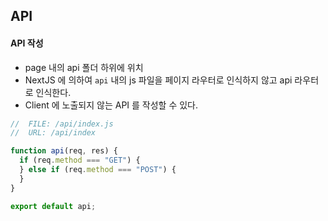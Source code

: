 ## API

#### API 작성

- page 내의 api 폴더 하위에 위치
- NextJS 에 의하여 `api` 내의 js 파일을 페이지 라우터로 인식하지 않고 api 라우터로 인식한다.
- Client 에 노출되지 않는 API 를 작성할 수 있다.

```javascript
//  FILE: /api/index.js
//  URL: /api/index

function api(req, res) {
  if (req.method === "GET") {
  } else if (req.method === "POST") {
  }
}

export default api;
```
